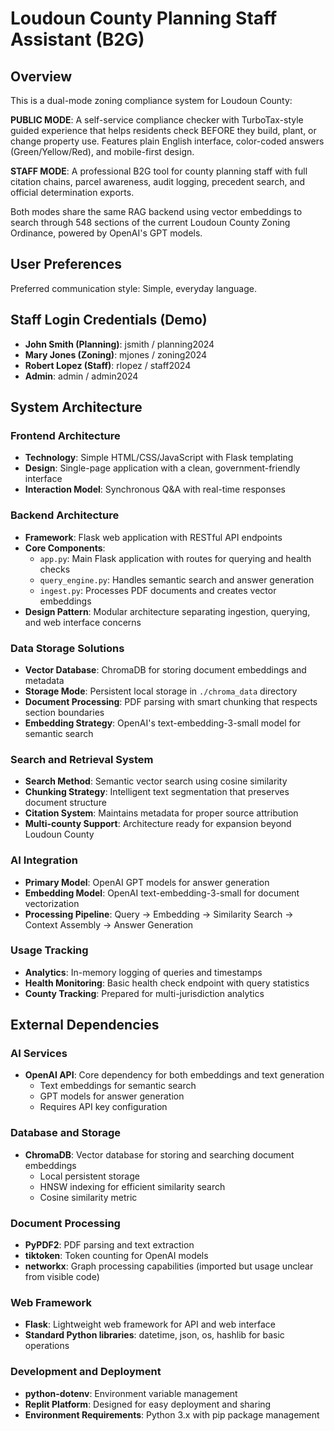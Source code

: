 # Loudoun County Planning Staff Assistant (B2G)

## Overview

This is a dual-mode zoning compliance system for Loudoun County:

**PUBLIC MODE**: A self-service compliance checker with TurboTax-style guided experience that helps residents check BEFORE they build, plant, or change property use. Features plain English interface, color-coded answers (Green/Yellow/Red), and mobile-first design.

**STAFF MODE**: A professional B2G tool for county planning staff with full citation chains, parcel awareness, audit logging, precedent search, and official determination exports. 

Both modes share the same RAG backend using vector embeddings to search through 548 sections of the current Loudoun County Zoning Ordinance, powered by OpenAI's GPT models.

## User Preferences

Preferred communication style: Simple, everyday language.

## Staff Login Credentials (Demo)

- **John Smith (Planning)**: jsmith / planning2024
- **Mary Jones (Zoning)**: mjones / zoning2024
- **Robert Lopez (Staff)**: rlopez / staff2024
- **Admin**: admin / admin2024

## System Architecture

### Frontend Architecture
- **Technology**: Simple HTML/CSS/JavaScript with Flask templating
- **Design**: Single-page application with a clean, government-friendly interface
- **Interaction Model**: Synchronous Q&A with real-time responses

### Backend Architecture
- **Framework**: Flask web application with RESTful API endpoints
- **Core Components**:
  - `app.py`: Main Flask application with routes for querying and health checks
  - `query_engine.py`: Handles semantic search and answer generation
  - `ingest.py`: Processes PDF documents and creates vector embeddings
- **Design Pattern**: Modular architecture separating ingestion, querying, and web interface concerns

### Data Storage Solutions
- **Vector Database**: ChromaDB for storing document embeddings and metadata
- **Storage Mode**: Persistent local storage in `./chroma_data` directory
- **Document Processing**: PDF parsing with smart chunking that respects section boundaries
- **Embedding Strategy**: OpenAI's text-embedding-3-small model for semantic search

### Search and Retrieval System
- **Search Method**: Semantic vector search using cosine similarity
- **Chunking Strategy**: Intelligent text segmentation that preserves document structure
- **Citation System**: Maintains metadata for proper source attribution
- **Multi-county Support**: Architecture ready for expansion beyond Loudoun County

### AI Integration
- **Primary Model**: OpenAI GPT models for answer generation
- **Embedding Model**: OpenAI text-embedding-3-small for document vectorization
- **Processing Pipeline**: Query → Embedding → Similarity Search → Context Assembly → Answer Generation

### Usage Tracking
- **Analytics**: In-memory logging of queries and timestamps
- **Health Monitoring**: Basic health check endpoint with query statistics
- **County Tracking**: Prepared for multi-jurisdiction analytics

## External Dependencies

### AI Services
- **OpenAI API**: Core dependency for both embeddings and text generation
  - Text embeddings for semantic search
  - GPT models for answer generation
  - Requires API key configuration

### Database and Storage
- **ChromaDB**: Vector database for storing and searching document embeddings
  - Local persistent storage
  - HNSW indexing for efficient similarity search
  - Cosine similarity metric

### Document Processing
- **PyPDF2**: PDF parsing and text extraction
- **tiktoken**: Token counting for OpenAI models
- **networkx**: Graph processing capabilities (imported but usage unclear from visible code)

### Web Framework
- **Flask**: Lightweight web framework for API and web interface
- **Standard Python libraries**: datetime, json, os, hashlib for basic operations

### Development and Deployment
- **python-dotenv**: Environment variable management
- **Replit Platform**: Designed for easy deployment and sharing
- **Environment Requirements**: Python 3.x with pip package management
